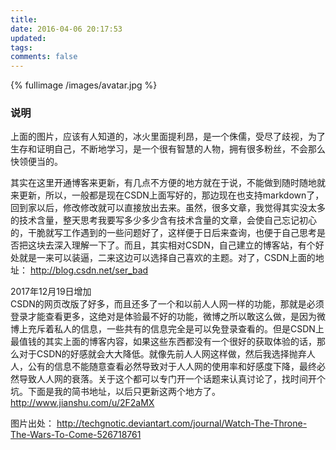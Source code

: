 ```yaml
---
title:
date: 2016-04-06 20:17:53
updated:
tags:
comments: false
---
```

{% fullimage /images/avatar.jpg %}

### 说明
上面的图片，应该有人知道的，冰火里面提利昂，是一个侏儒，受尽了歧视，为了生存和证明自己，不断地学习，是一个很有智慧的人物，拥有很多粉丝，不会那么快领便当的。

其实在这里开通博客来更新，有几点不方便的地方就在于说，不能做到随时随地就来更新，所以，一般都是现在CSDN上面写好的，那边现在也支持markdown了，回到家以后，修改修改就可以直接放出去来。虽然，很多文章，我觉得其实没太多的技术含量，整天思考我要写多少多少含有技术含量的文章，会使自己忘记初心的，干脆就写工作遇到的一些问题好了，这样便于日后来查询，也便于自己思考是否把这块去深入理解一下了。而且，其实相对CSDN，自己建立的博客站，有个好处就是一来可以装逼，二来这边可以选择自己喜欢的主题。对了，CSDN上面的地址：
<http://blog.csdn.net/ser_bad>

2017年12月19日增加  </br>
CSDN的网页改版了好多，而且还多了一个和以前人人网一样的功能，那就是必须登录才能查看更多，这绝对是体验最不好的功能，微博之所以敢这么做，是因为微博上充斥着私人的信息，一些共有的信息完全是可以免登录查看的。但是CSDN上最值钱的其实上面的博客内容，如果这些东西都没有一个很好的获取体验的话，那么对于CSDN的好感就会大大降低。就像先前人人网这样做，然后我选择抛弃人人，公有的信息不能随意查看必然导致对于人人网的使用率和好感度下降，最终必然导致人人网的衰落。关于这个都可以专门开一个话题来认真讨论了，找时间开个坑。下面是我的简书地址，以后只更新这两个地方了。
<http://www.jianshu.com/u/2F2aMX>

图片出处：
<http://techgnotic.deviantart.com/journal/Watch-The-Throne-The-Wars-To-Come-526718761>
 
